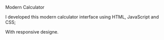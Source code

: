 Modern Calculator

I developed this modern calculator interface using HTML, JavaScript and CSS;

With responsive designe.

